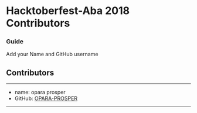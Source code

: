 # Hacktoberfest-Aba 2018 Contributors

### Guide
Add your Name and GitHub username 

## Contributors

---
- name: opara prosper
- GitHub: [OPARA-PROSPER](https://github.com/OPARA-PROSPER)
---